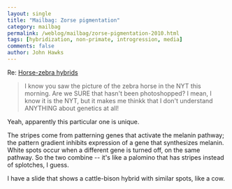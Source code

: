 ```yaml
---
layout: single 
title: "Mailbag: Zorse pigmentation" 
category: mailbag
permalink: /weblog/mailbag/zorse-pigmentation-2010.html
tags: [hybridization, non-primate, introgression, media] 
comments: false 
author: John Hawks 
---
```


Re: <a href="http://johnhawks.net/node/14768">Horse-zebra hybrids</a>

<blockquote>I know you saw the picture of the zebra horse in the NYT this morning. Are we SURE that hasn't been photoshopped?  I mean, I know it is the NYT, but it makes me thinkk that I don't understand ANYTHING about genetics at all!</blockquote>

Yeah, apparently this particular one is unique. 

The stripes come from patterning genes that activate the melanin pathway; the pattern gradient inhibits expression of a gene that synthesizes melanin. White spots occur when a different gene is turned off, on the same pathway. So the two combine -- it's like a palomino that has stripes instead of splotches, I guess. 

I have a slide that shows a cattle-bison hybrid with similar spots, like a cow. 




